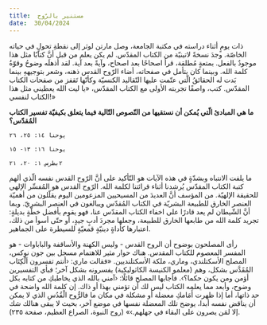```yaml
---
title:  مستنير بالرّوح
date:  30/04/2024
---
```


ذات يومٍ أثناء دراسته في مكتبة الجامعة، وصل مارتن لوثر إلى نقطةِ تحولٍ في حياته الخاصّة. وجدَ نسخةً لاتينيّة من الكتاب المقدّس. لم يكن يعلم من قبل أنَّ كتابًا مثل هذا موجودٌ بالفعل. بمتعةٍ مُطلقة، قرأ اصحاحًا بعد اصحاح، وآيةً بعد آية. لقد أذهلَه وضوحُ وقوّةُ كلمة الله. وبينما كان يتأمل في صفحاته، أضاء الرّوح القدس ذهنه، وشعر بتوجيههِ بينما بَدت له الحقائقُ الّتي عتّمت عليها التّقاليد الكنسيّة وكأنّها تَقفز من صفحات الكتاب المقدّس. كتب، واصفًا تجربته الأولى مع الكتاب المقدّس، «يا ليت الله يعطيني مثل هذا الكتاب لنفسي!»

**ما هي المبادئ الّتي يُمكن أن نستقيها من النّصوص التّالية فيما يتعلق بكيفيّة تفسير الكتاب المُقدّس؟**

`يوحنا ١٤: ٢٥، ٢٦`

`يوحنا ١٦: ١٣- ١٥`

`٢بطرس ١: ٢٠، ٢١`

ما يلفت الانتباه وبشدّةٍ في هذه الآيات هو التّأكيد على أنَّ الرّوح القدس نفسه الّذي ألهم كتبة الكتاب المقدّس يُرشدنا أثناء قرائتنا لكلمة الله. الرّوح القدس هو المُفسِّر الإلهي للحقيقة الإلهيّة. من المؤسف أنَّ العديدَ من المسيحيين المزعومين اليوم يقلّلون من أهميّة العنصر الخارق للطبيعة البشريّة في الكتاب المُقدّس ويبالغون في العنصر البشريّ. وبما أنَّ الشّيطان لم يعد قادرًا على اخفاء الكتاب المقدّس عنا، فهو يقوم بأفضل خطّةٍ بديلةٍ: تجريد كلمة الله من طابعها الخارق للطبيعة، وجعلها مجردَ أدبٍ جيدٍ، أو حتّى أسوأ من ذلك، اعتبارها كأداةٍ دينيّةٍ قمعيّةٍ للسيطرة على الجماهير.

رأى المصلحون بوضوح أن الروح القدس - وليس الكهنة والأساقفة والباباوات - هو المفسر المعصوم للكتاب المقدس. هناك حوار مثير للاهتمام مسجل بين جون نوكس، المصلح الأسكتلندي، وماري، ملكة الأسكتلنديين. «فقالت ماري: ‹أنتم تفسرون اَلْكِتَاب المُقَدَّس بشكل، وهم (معلمو الكنيسة الكاثوليكية) يفسرونه بشكل آخر؛ فبأي التفسيرين أؤمن ومن يكون حكما؟›. فأجابها المصلح قائلًا: ‹آمني بالله الذي يخاطبكِ من كتابه بكل وضوح، وأبعد مما يعلمه الكتاب ليس لك أن تؤمني بهذا أو ذاك. إن كلمة الله واضحة في حد ذاتها، أما إذا ظهرت أَمَامكِ معضلة أو مشكلة في مكان ما فالرُّوح الْقُدُسِ الذي لا يمكن أن يناقض نفسه أبدا، يوضح تلك المعضلة نفسها في موضع آخر، بحيث لا يبقى هنالك شك إلا لمَن يصرون على البقاء في جهلهم.›» (روح النبوة، الصراع العظيم، صفحة ٢٣٥).